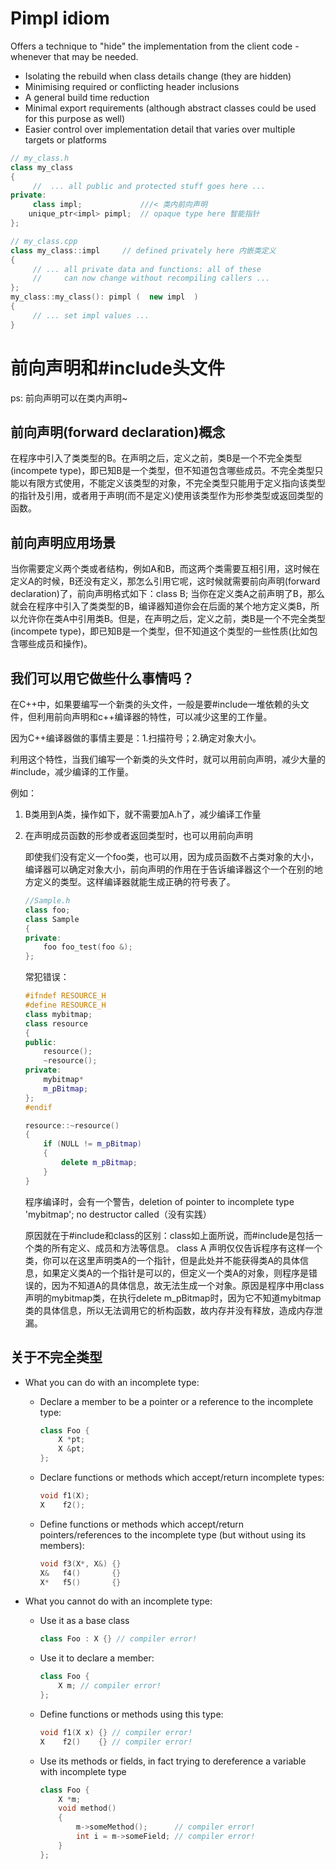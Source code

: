 # Pimpl idiom

Offers a technique to "hide" the implementation from the client code - whenever that may be needed.

- Isolating the rebuild when class details change (they are hidden)
- Minimising required or conflicting header inclusions
- A general build time reduction
- Minimal export requirements (although abstract classes could be used for this purpose as well)
- Easier control over implementation detail that varies over multiple targets or platforms

```cpp
// my_class.h
class my_class
{
     //  ... all public and protected stuff goes here ...
private:
     class impl;             ///< 类内前向声明
    unique_ptr<impl> pimpl;  // opaque type here 智能指针
};
```

```cpp
// my_class.cpp
class my_class::impl     // defined privately here 内嵌类定义
{
     // ... all private data and functions: all of these
     //     can now change without recompiling callers ...
};
my_class::my_class(): pimpl (  new impl  )
{
     // ... set impl values ...
}
```

# 前向声明和#include头文件

ps: 前向声明可以在类内声明~


## 前向声明(forward declaration)概念

在程序中引入了类类型的B。在声明之后，定义之前，类B是一个不完全类型(incompete type)，即已知B是一个类型，但不知道包含哪些成员。不完全类型只能以有限方式使用，不能定义该类型的对象，不完全类型只能用于定义指向该类型的指针及引用，或者用于声明(而不是定义)使用该类型作为形参类型或返回类型的函数。

## 前向声明应用场景

当你需要定义两个类或者结构，例如A和B，而这两个类需要互相引用，这时候在定义A的时候，B还没有定义，那怎么引用它呢，这时候就需要前向声明(forward declaration)了，前向声明格式如下：class B; 当你在定义类A之前声明了B，那么就会在程序中引入了类类型的B，编译器知道你会在后面的某个地方定义类B，所以允许你在类A中引用类B。但是，在声明之后，定义之前，类B是一个不完全类型(incompete type)，即已知B是一个类型，但不知道这个类型的一些性质(比如包含哪些成员和操作)。

## 我们可以用它做些什么事情吗？

在C++中，如果要编写一个新类的头文件，一般是要#include一堆依赖的头文件，但利用前向声明和c++编译器的特性，可以减少这里的工作量。

因为C++编译器做的事情主要是：1.扫描符号；2.确定对象大小。

利用这个特性，当我们编写一个新类的头文件时，就可以用前向声明，减少大量的#include，减少编译的工作量。

例如：

1. B类用到A类，操作如下，就不需要加A.h了，减少编译工作量

2. 在声明成员函数的形参或者返回类型时，也可以用前向声明

    即使我们没有定义一个foo类，也可以用，因为成员函数不占类对象的大小，编译器可以确定对象大小，前向声明的作用在于告诉编译器这个一个在别的地方定义的类型。这样编译器就能生成正确的符号表了。

    ```cpp
    //Sample.h
    class foo;
    class Sample
    {
    private:
        foo foo_test(foo &);
    };
    ```

    常犯错误：

    ```cpp
    #ifndef RESOURCE_H
    #define RESOURCE_H
    class mybitmap;
    class resource
    {
    public:
        resource();
        ~resource();
    private:
        mybitmap* 
        m_pBitmap;
    };
    #endif

    resource::~resource()
    {
        if (NULL != m_pBitmap)
        {
            delete m_pBitmap;
        }
    }
    ```

    程序编译时，会有一个警告，deletion of pointer to incomplete type 'mybitmap'; no destructor called（没有实践）

    原因就在于#include和class的区别：class如上面所说，而#include是包括一个类的所有定义、成员和方法等信息。
    class A 声明仅仅告诉程序有这样一个类，你可以在这里声明类A的一个指针，但是此处并不能获得类A的具体信息，如果定义类A的一个指针是可以的，但定义一个类A的对象，则程序是错误的，因为不知道A的具体信息，故无法生成一个对象。原因是程序中用class声明的mybitmap类，在执行delete m_pBitmap时，因为它不知道mybitmap类的具体信息，所以无法调用它的析构函数，故内存并没有释放，造成内存泄漏。

## 关于不完全类型

- What you can do with an incomplete type:

    - Declare a member to be a pointer or a reference to the incomplete type:

        ```cpp
        class Foo {
            X *pt;
            X &pt;
        };
        ```

    - Declare functions or methods which accept/return incomplete types:

        ```cpp
        void f1(X);
        X    f2();  
        ```

    - Define functions or methods which accept/return pointers/references to the incomplete type (but without using its members):

        ```cpp
        void f3(X*, X&) {}
        X&   f4()       {}
        X*   f5()       {}
        ```
        
- What you cannot do with an incomplete type:
 
    - Use it as a base class
        ```cpp
        class Foo : X {} // compiler error!
        ```

    - Use it to declare a member:

        ```cpp
        class Foo {
            X m; // compiler error!
        };
        ```
    
    - Define functions or methods using this type:

        ```cpp
        void f1(X x) {} // compiler error!
        X    f2()    {} // compiler error!
        ```

    - Use its methods or fields, in fact trying to dereference a variable with incomplete type

        ```cpp
        class Foo {
            X *m;            
            void method()            
            {
                m->someMethod();      // compiler error!
                int i = m->someField; // compiler error!
            }
        };
        ```